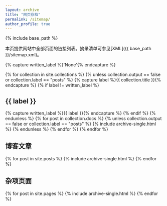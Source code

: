 ```yaml
---
layout: archive
title: "网页存档"
permalink: /sitemap/
author_profile: true
---
```


{% include base_path %}

本页提供网站中全部页面的链接列表。摘录清单可参见[XML]({{ base_path }}/sitemap.xml)。

{% capture written_label %}'None'{% endcapture %}

{% for collection in site.collections %}
{% unless collection.output == false or collection.label == "posts" %}
  {% capture label %}{{ collection.title }}{% endcapture %}
  {% if label != written_label %}
  <h2>{{ label }}</h2>
  {% capture written_label %}{{ label }}{% endcapture %}
  {% endif %}
{% endunless %}
{% for post in collection.docs %}
  {% unless collection.output == false or collection.label == "posts" %}
  {% include archive-single.html %}
  {% endunless %}
{% endfor %}
{% endfor %}

<h2>博客文章</h2>
{% for post in site.posts %}
  {% include archive-single.html %}
{% endfor %}

<h2>杂项页面</h2>
{% for post in site.pages %}
  {% include archive-single.html %}
{% endfor %}
